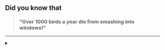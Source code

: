 ## Did you know that

<h3>
  <blockquote>
<!--START_SECTION:debris-->                                                                                                                                                                                                                               
"Over 1000 birds a year die from smashing into windows!"
<!--END_SECTION:debris-->
  </blockquote>
</h3>

-----

<details>
  <summary></summary>

<img src="https://github-readme-stats.vercel.app/api?show_icons=true&hide=issues&username=ekickx"> <img src="https://github-readme-stats.vercel.app/api/top-langs/?layout=compact&username=ekickx">

</details>
